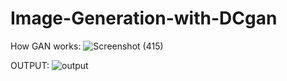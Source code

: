# Image-Generation-with-DCgan

How GAN works:
![Screenshot (415)](https://user-images.githubusercontent.com/35759554/110301612-492d1e80-801e-11eb-9365-a768caaa86a9.png)

OUTPUT:
![output](https://user-images.githubusercontent.com/35759554/110300315-bd66c280-801c-11eb-9b70-0c1c426d50cf.png)
